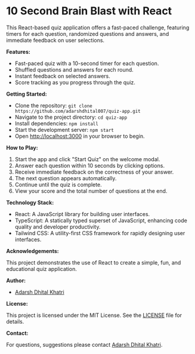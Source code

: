 # 10 Second Brain Blast with React

This React-based quiz application offers a fast-paced challenge, featuring timers for each question, randomized questions and answers, and immediate feedback on user selections.

**Features:**

- Fast-paced quiz with a 10-second timer for each question.
- Shuffled questions and answers for each round.
- Instant feedback on selected answers.
- Score tracking as you progress through the quiz.

**Getting Started:**

- Clone the repository: `git clone https://github.com/adarshdhital007/quiz-app.git`
- Navigate to the project directory: `cd quiz-app`
- Install dependencies: `npm install`
- Start the development server: `npm start`
- Open [http://localhost:3000](http://localhost:3000) in your browser to begin.

**How to Play:**

1. Start the app and click "Start Quiz" on the welcome modal.
2. Answer each question within 10 seconds by clicking options.
3. Receive immediate feedback on the correctness of your answer.
4. The next question appears automatically.
5. Continue until the quiz is complete.
6. View your score and the total number of questions at the end.

**Technology Stack:**

- React: A JavaScript library for building user interfaces.
- TypeScript: A statically typed superset of JavaScript, enhancing code quality and developer productivity.
- Tailwind CSS: A utility-first CSS framework for rapidly designing user interfaces.


**Acknowledgements:**

This project demonstrates the use of React to create a simple, fun, and educational quiz application.

**Author:**

- [Adarsh Dhital Khatri](https://github.com/adarshdhital007)

**License:**

This project is licensed under the MIT License. See the [LICENSE](LICENSE) file for details.

**Contact:**

For questions, suggestions please contact [Adarsh Dhital Khatri](mailto:dhitaladarsh6@gmail.com).
